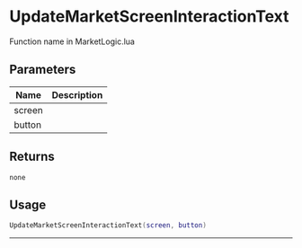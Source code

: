 # UpdateMarketScreenInteractionText

Function name in MarketLogic.lua

## Parameters

| Name   | Description |
| ------ | ----------- |
| screen |             |
| button |             |

## Returns

`none`

## Usage

```lua
UpdateMarketScreenInteractionText(screen, button)
```

---
